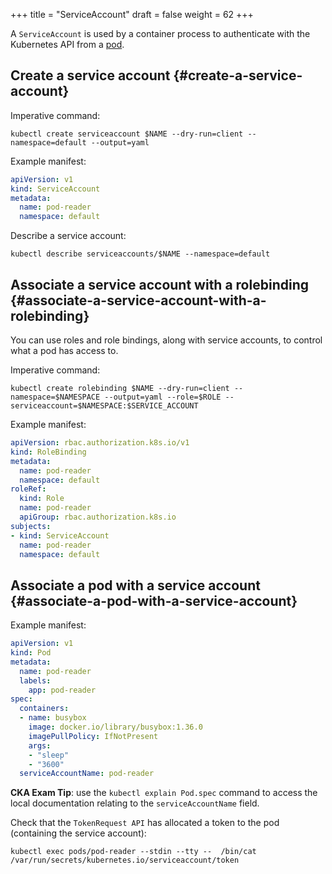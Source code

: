 +++
title = "ServiceAccount"
draft = false
weight = 62
+++

A `ServiceAccount` is used by a container process to authenticate with the Kubernetes API from a [pod](/portfolio/kubernetes/pod/).


## Create a service account {#create-a-service-account}

Imperative command:

```shell
kubectl create serviceaccount $NAME --dry-run=client --namespace=default --output=yaml
```

Example manifest:

```yaml { linenos=inline }
apiVersion: v1
kind: ServiceAccount
metadata:
  name: pod-reader
  namespace: default
```

Describe a service account:

```shell
kubectl describe serviceaccounts/$NAME --namespace=default
```


## Associate a service account with a rolebinding {#associate-a-service-account-with-a-rolebinding}

You can use roles and role bindings, along with service accounts, to control what a pod has access to.

Imperative command:

```shell
kubectl create rolebinding $NAME --dry-run=client --namespace=$NAMESPACE --output=yaml --role=$ROLE --serviceaccount=$NAMESPACE:$SERVICE_ACCOUNT
```

Example manifest:

```yaml { linenos=inline }
apiVersion: rbac.authorization.k8s.io/v1
kind: RoleBinding
metadata:
  name: pod-reader
  namespace: default
roleRef:
  kind: Role
  name: pod-reader
  apiGroup: rbac.authorization.k8s.io
subjects:
- kind: ServiceAccount
  name: pod-reader
  namespace: default
```


## Associate a pod with a service account {#associate-a-pod-with-a-service-account}

Example manifest:

```yaml { linenos=inline, hl_lines=["15"] }
apiVersion: v1
kind: Pod
metadata:
  name: pod-reader
  labels:
    app: pod-reader
spec:
  containers:
  - name: busybox
    image: docker.io/library/busybox:1.36.0
    imagePullPolicy: IfNotPresent
    args:
    - "sleep"
    - "3600"
  serviceAccountName: pod-reader
```

**CKA Exam Tip**: use the `kubectl explain Pod.spec` command to access the local documentation relating to the `serviceAccountName` field.

Check that the `TokenRequest API` has allocated a token to the pod (containing the service account):

```shell
kubectl exec pods/pod-reader --stdin --tty --  /bin/cat /var/run/secrets/kubernetes.io/serviceaccount/token
```
